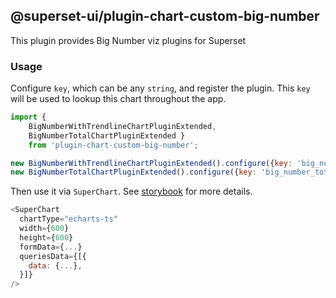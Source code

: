 <!--
Licensed to the Apache Software Foundation (ASF) under one
or more contributor license agreements.  See the NOTICE file
distributed with this work for additional information
regarding copyright ownership.  The ASF licenses this file
to you under the Apache License, Version 2.0 (the
"License"); you may not use this file except in compliance
with the License.  You may obtain a copy of the License at

  http://www.apache.org/licenses/LICENSE-2.0

Unless required by applicable law or agreed to in writing,
software distributed under the License is distributed on an
"AS IS" BASIS, WITHOUT WARRANTIES OR CONDITIONS OF ANY
KIND, either express or implied.  See the License for the
specific language governing permissions and limitations
under the License.
-->

## @superset-ui/plugin-chart-custom-big-number

This plugin provides Big Number viz plugins for Superset


### Usage

Configure `key`, which can be any `string`, and register the plugin. This `key` will be used to
lookup this chart throughout the app.

```js
import {
	BigNumberWithTrendlineChartPluginExtended, 
	BigNumberTotalChartPluginExtended } 
	from 'plugin-chart-custom-big-number';

new BigNumberWithTrendlineChartPluginExtended().configure({key: 'big_number_extended'}).register();
new BigNumberTotalChartPluginExtended().configure({key: 'big_number_total_extended'}),
```

Then use it via `SuperChart`. See
[storybook](https://apache-superset.github.io/superset-ui/?selectedKind=chart-plugins-plugin-chart-echarts)
for more details.

```js
<SuperChart
  chartType="echarts-ts"
  width={600}
  height={600}
  formData={...}
  queriesData={[{
    data: {...},
  }]}
/>
```
